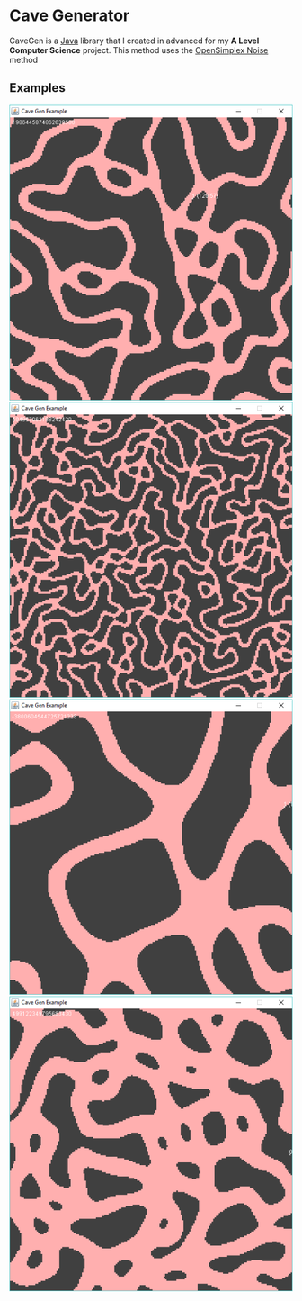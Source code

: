 # Cave Generator
CaveGen is a [Java](http://java.com) library that I created in advanced for my __A Level Computer Science__ project.
This method uses the [OpenSimplex Noise](https://gist.github.com/KdotJPG/b1270127455a94ac5d19) method

## Examples
![Example 0](_examples/example0.png)
![Example 1](_examples/example1.png)
![Example 2](_examples/example2.png)
![Example 3](_examples/example3.png)
